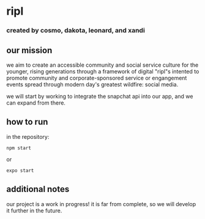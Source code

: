# ripl

### created by cosmo, dakota, leonard, and xandi

## our mission

we aim to create an accessible community and social service culture for the younger, rising generations through a framework of digital "ripl"s intented to promote community and corporate-sponsored service or engangement events spread through modern day's greatest wildfire: social media.

we will start by working to integrate the snapchat api into our app, and we can expand from there.

## how to run

in the repository:

  `npm start`

or
  
  `expo start`
  
## additional notes

our project is a work in progress! it is far from complete, so we will develop it further in the future.

